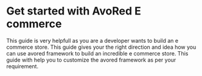 # Get started with AvoRed E commerce

This guide is very helpfull as you are a developer wants to build an e commerce store. This guide gives your the right direction and idea how you can use avored framework to build an incredible e commerce store. This guide with help you to customize the avored framework as per your requirement.

